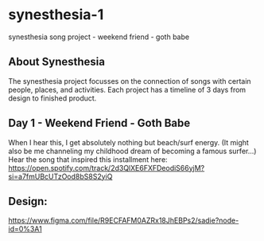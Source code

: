 # synesthesia-1
synesthesia song project - weekend friend - goth babe


## About Synesthesia


The synesthesia project focusses on the connection of songs with certain people, places, and activities. Each project has a timeline of 3 days from design to finished product. 

## Day 1 - Weekend Friend - Goth Babe 

When I hear this, I get absolutely nothing but beach/surf energy. (It might also be me channeling my childhood dream of becoming a famous surfer...) Hear the song that inspired this installment here: https://open.spotify.com/track/2d3QlXE6FXFDeodiS66yjM?si=a7fmUBcUTzOod8bS8S2yiQ 


## Design: 

https://www.figma.com/file/R9ECFAFM0AZRx18JhEBPs2/sadie?node-id=0%3A1 

